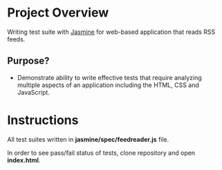 # Project Overview

Writing test suite with [Jasmine](http://jasmine.github.io/) for web-based application that reads RSS feeds.


## Purpose?

* Demonstrate ability to write effective tests that require analyzing multiple aspects of an application including the HTML, CSS and JavaScript.


# Instructions

All test suites written in **jasmine/spec/feedreader.js** file.

In order to see pass/fail status of tests, clone repository and open **index.html**.
